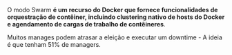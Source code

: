 O modo Swarm **é um recurso do Docker que fornece funcionalidades de orquestração de contêiner, incluindo clustering nativo de hosts do Docker e agendamento de cargas de trabalho de contêineres**.

Muitos manages podem atrasar a eleição e executar um downtime - A ideia é que tenham 51% de managers. 